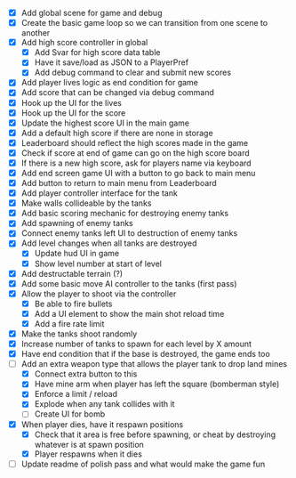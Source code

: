 - [x] Add global scene for game and debug
- [x] Create the basic game loop so we can transition from one scene to another
- [x] Add high score controller in global 
	- [x] Add Svar for high score data table
	- [x] Have it save/load as JSON to a PlayerPref
	- [x] Add debug command to clear and submit new scores
- [x] Add player lives logic as end condition for game
- [x] Add score that can be changed via debug command
- [x] Hook up the UI for the lives 
- [x] Hook up the UI for the score
- [x] Update the highest score UI in the main game 
- [x] Add a default high score if there are none in storage
- [x] Leaderboard should reflect the high scores made in the game
- [x] Check if score at end of game can go on the high score board
- [x] If there is a new high score, ask for players name via keyboard 
- [x] Add end screen game UI with a button to go back to main menu
- [x] Add button to return to main menu from Leaderboard 
- [x] Add player controller interface for the tank
- [x] Make walls collideable by the tanks
- [x] Add basic scoring mechanic for destroying enemy tanks
- [x] Add spawning of enemy tanks
- [x] Connect enemy tanks left UI to destruction of enemy tanks
- [x] Add level changes when all tanks are destroyed
    - [x] Update hud UI in game
    - [x] Show level number at start of level
- [x] Add destructable terrain (?)
- [x] Add some basic move AI controller to the tanks (first pass)
- [x] Allow the player to shoot via the controller
    - [x] Be able to fire bullets 
    - [x] Add a UI element to show the main shot reload time
    - [x] Add a fire rate limit
- [x] Make the tanks shoot randomly
- [x] Increase number of tanks to spawn for each level by X amount
- [x] Have end condition that if the base is destroyed, the game ends too
- [ ] Add an extra weapon type that allows the player tank to drop land mines
	- [x] Connect extra button to this
	- [x] Have mine arm when player has left the square (bomberman style)
	- [x] Enforce a limit / reload 
	- [x] Explode when any tank collides with it
	- [ ] Create UI for bomb
- [x] When player dies, have it respawn positions 
    - [x] Check that it area is free before spawning, or cheat by destroying whatever is at spawn position
    - [x] Player respawns when it dies
- [ ] Update readme of polish pass and what would make the game fun